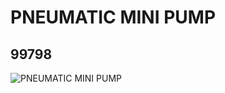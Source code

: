 # PNEUMATIC MINI PUMP
## 99798
![PNEUMATIC MINI PUMP](https://lc-www-live-s.legocdn.com/media/bricks/5/2/4652842.jpg)